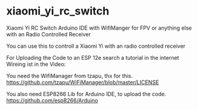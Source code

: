 # xiaomi_yi_rc_switch
Xiaomi Yi RC Switch Arduino IDE with WifiManger for FPV or anything else with an Radio Controlled Receiver

You can use this to controll a Xiaomi Yi with an radio controlled receiver

For Uploading the Code to an ESP 12e search a tutorial in the internet
Wireing ist in the Video:

You need the WifiManager from tzapu, thx for this.
https://github.com/tzapu/WiFiManager/blob/master/LICENSE

You also need ESP8266 Lib for Arduino IDE, to upload the code.
https://github.com/esp8266/Arduino

